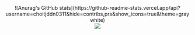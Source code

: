 <div align="center">
  ![Anurag's GitHub stats](https://github-readme-stats.vercel.app/api?username=choitjddn0311&hide=contribs,prs&show_icons=true&theme=graywhite)
</div>

<div align="center">
  <img src="https://i.pinimg.com/originals/2b/0f/33/2b0f33f09eaf49b316b05dcae1a4aacb.gif" />
</div>
